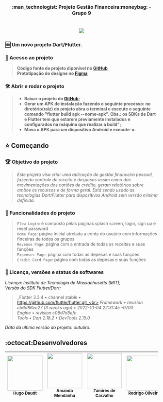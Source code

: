 <h1 align="center" style="font-size: 16px;"> :man_technologist:   Projeto Gestão Financeira:moneybag: - Grupo 9 <h1>

<p align="center"><img src="http://img.shields.io/static/v1?label=STATUS&message=EM%20DESENVOLVIMENTO&color=GREEN&style=for-the-badge"/></p>

### :new: Um novo projeto Dart/Flutter.
### 📁 Acesso ao projeto<br>
> **Código fonte do projeto diponível no [GitHub](https://github.com/proz-tecnologia/PIT02GP09)**<br>
> **Prototipação do designe no [Figma](https://www.figma.com/file/9KqM20u8dvdgHR7wi8nI4O/Projeto-Proz?node-id=20%3A408**<br>)**  

### 🛠️ Abrir e rodar o projeto<br>
> - **Baixar o projeto do [GitHub](https://github.com/proz-tecnologia/PIT02GP09);**<br>
> - **Gerar um APK de instalação fazendo o seguinte processo: no diretório(raiz) do projeto abra o terminal e execute o seguinte comando "flutter build apk --nome-apk". Obs.: os SDKs de Dart e Flutter tem que estarem previamente instalados e configurados na máquina que realizar a build";**<br>  
> - **Mova o APK para um dispositivo Android e execute-o.**<br>
## :star: Começando
### :trophy: Objetivo do projeto
> _Este projeto visa criar uma aplicação de gestão financeira pessoal, fazendo controle de receita e despesas assim como das movimentações dos cartões de crédito, geram relatórios sobre ambos os recursos e de forma geral. Está sendo usado as tecnologias Dart/Flutter para dispositivos Android sem versão miníma definida._<br>
### :hammer: Funcionalidades do projeto<br> 
> `Flow Login`: é composto pelas páginas splash screen, login, sign up e reset password<br> 
> `Home Page`: página inicial atrelada a conta do usuário com informações finceiras de todos os grupos<br> 
> `Revenue Page`: página com a entrada de todas as receitas e suas funções<br> 
> `Expenses Page`: página com todas as depesas e suas funções<br>
> `Credit Card Page`: página com todas as depesas e suas funções<br>
	
### :ticket: Licença, versões e status de softwares<br>	
_Licença: Instituto de Tecnologia de Massachusetts (MIT);_<br>
_Versão do SDK Flutter/Dart:_<br>
> _Flutter 3.3.4 • channel stable • https://github.com/flutter/flutter.git_<br>
> _Framework • revision eb6d86ee27 (3 weeks ago) • 2022-10-04 22:31:45 -0700_<br>
> _Engine • revision c08d7d5efc_<br>
> _Tools • Dart 2.18.2 • DevTools 2.15.0_<br>
	
_Data da última versão do projeto: outubro._<br>
	
## :octocat:Desenvolvedores

| [<img src="https://avatars.githubusercontent.com/u/70405742?v=4" width=115><br><sub>Hugo Daudt</sub>](https://github.com/HugoDaudt) |  [<img src="https://avatars.githubusercontent.com/u/112892707?v=4" width=115><br><sub>Amanda Mendanha</sub>](https://github.com/Amanda-Mendanha) |  [<img src="https://avatars.githubusercontent.com/u/113555317?v=4" width=115><br><sub>Tamires de Carvalho</sub>](https://github.com/TamiresDCarvalho) |  [<img src="https://avatars.githubusercontent.com/u/67833327?v=4" width=115><br><sub>Rodrigo Oliveira</sub>](https://github.com/rexoliveira) |
| :---: | :---: | :---: | :---: 
